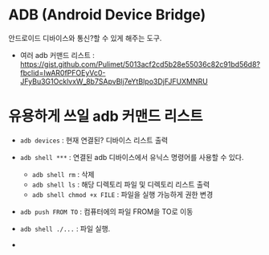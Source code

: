 
# ADB (Android Device Bridge)

안드로이드 디바이스와 통신?할 수 있게 해주는 도구. 

- 여러 adb 커맨드 리스트 : <https://gist.github.com/Pulimet/5013acf2cd5b28e55036c82c91bd56d8?fbclid=IwAR0fPFOEyVc0-JFyBu3G1OcklvxW_8b7SApvBlj7eYtBIpo3DjFJFUXMNRU>


# 유용하게 쓰일 adb 커맨드 리스트

- `adb devices` : 현재 연결된? 디바이스 리스트 출력
- `adb shell ***` : 연결된 adb 디바이스에서 유닉스 명령어를 사용할 수 있다.
    - `adb shell rm` : 삭제
    - `adb shell ls` : 해당 디렉토리 파일 및 디렉토리 리스트 출력
    - `adb shell chmod +x FILE` : 파일을 실행 가능하게 권한 변경
- `adb push FROM TO` : 컴퓨터에의 파일 FROM을 TO로 이동
- `adb shell ./...` : 파일 실행.

- 